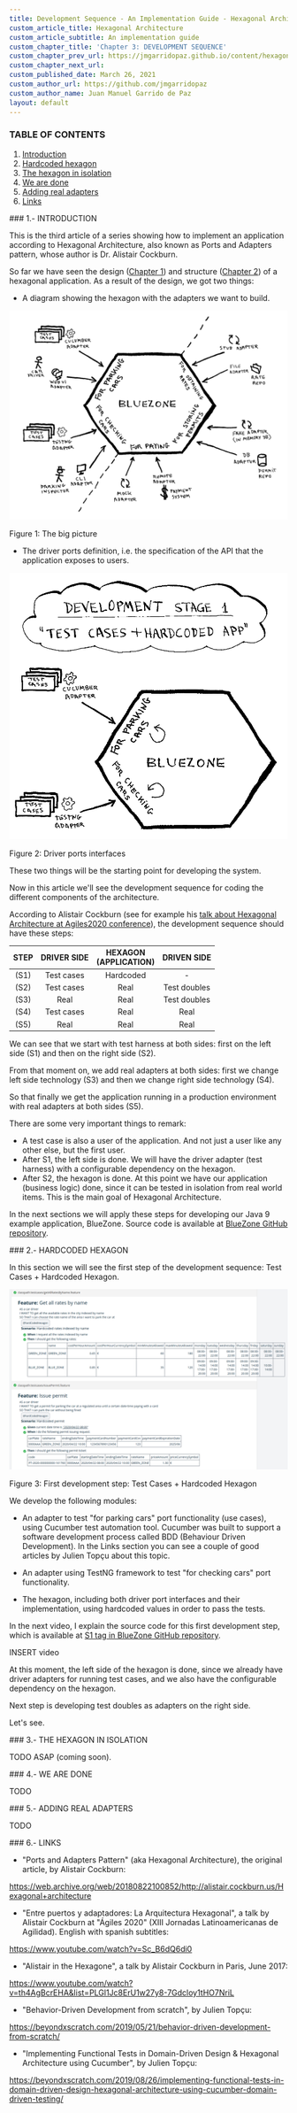 ```yaml
---
title: Development Sequence - An Implementation Guide - Hexagonal Architecture
custom_article_title: Hexagonal Architecture
custom_article_subtitle: An implementation guide
custom_chapter_title: 'Chapter 3: DEVELOPMENT SEQUENCE'
custom_chapter_prev_url: https://jmgarridopaz.github.io/content/hexagonalarchitecture-ig/chapter2.html
custom_chapter_next_url:
custom_published_date: March 26, 2021
custom_author_url: https://github.com/jmgarridopaz
custom_author_name: Juan Manuel Garrido de Paz
layout: default
---
```


### TABLE OF CONTENTS

1. [Introduction](#tc1)
2. [Hardcoded hexagon](#tc2)
3. [The hexagon in isolation](#tc3)
4. [We are done](#tc4)
5. [Adding real adapters](#tc5)
6. [Links](#tc6)

<div id="tc1"></div>
### 1.- INTRODUCTION

This is the third article of a series showing how to implement an application according to Hexagonal Architecture, also known as Ports and Adapters pattern, whose author is Dr. Alistair Cockburn.

So far we have seen the design (<a target="_blank" href="https://jmgarridopaz.github.io/content/hexagonalarchitecture-ig/chapter1.html">Chapter 1</a>) and structure (<a target="_blank" href="https://jmgarridopaz.github.io/content/hexagonalarchitecture-ig/chapter2.html">Chapter 2</a>) of a hexagonal application. As a result of the design, we got two things:

- A diagram showing the hexagon with the adapters we want to build.

![Figure 1: The big picture](/assets/images/hexagonalarchitecture-ig/figure3-1.png)
<p class="figure">Figure 1: The big picture</p>

- The driver ports definition, i.e. the specification of the API that the application exposes to users.

![Figure 2: Driver ports interfaces](/assets/images/hexagonalarchitecture-ig/figure3-2.png)
<p class="figure">Figure 2: Driver ports interfaces</p>

These two things will be the starting point for developing the system.

Now in this article we'll see the development sequence for coding the different components of the architecture.

According to Alistair Cockburn (see for example his <a target="_blank" href="https://www.youtube.com/watch?v=Sc_B6dQ6di0&t=813">talk about Hexagonal Architecture at Agiles2020 conference</a>), the development sequence should have these steps:

| STEP |DRIVER SIDE|HEXAGON<br />(APPLICATION)|DRIVEN SIDE|
|:-:|:--:|:--:|:--:|
|(S1)|Test cases|Hardcoded|-|
|(S2)|Test cases|Real|Test doubles|
|(S3)|Real|Real|Test doubles|
|(S4)|Test cases|Real|Real|
|(S5)|Real|Real|Real |

We can see that we start with test harness at both sides: first on the left side (S1) and then on the right side (S2).

From that moment on, we add real adapters at both sides: first we change left side technology (S3) and then we change right side technology (S4).

So that finally we get the application running in a production environment with real adapters at both sides (S5).

There are some very important things to remark:

- A test case is also a user of the application. And not just a user like any other else, but the first user.
- After S1, the left side is done. We will have the driver adapter (test harness) with a configurable dependency on the hexagon.
- After S2, the hexagon is done. At this point we have our application (business logic) done, since it can be tested in isolation from real world items. This is the main goal of Hexagonal Architecture.

In the next sections we will apply these steps for developing our Java 9 example application, BlueZone. Source code is available at <a target="_blank" href="https://github.com/jmgarridopaz/bluezone">BlueZone GitHub repository</a>.

<div id="tc2"></div>
### 2.- HARDCODED HEXAGON

In this section we will see the first step of the development sequence: Test Cases + Hardcoded Hexagon.

![Figure 3: First development step: Test Cases + Hardcoded Hexagon](/assets/images/hexagonalarchitecture-ig/figure3-3.png)
<p class="figure">Figure 3: First development step: Test Cases + Hardcoded Hexagon</p>

We develop the following modules:

- An adapter to test "for parking cars" port functionality (use cases), using Cucumber test automation tool. Cucumber was built to support a software development process called BDD (Behaviour Driven Development). In the Links section you can see a couple of good articles by Julien Topçu about this topic.

- An adapter using TestNG framework to test "for checking cars" port functionality.

- The hexagon, including both driver port interfaces and their implementation, using hardcoded values in order to pass the tests.

In the next video, I explain the source code for this first development step, which is available at <a target="_blank" href="https://github.com/jmgarridopaz/bluezone/tree/S1">S1 tag in BlueZone GitHub repository</a>.

INSERT video

At this moment, the left side of the hexagon is done, since we already have driver adapters for running test cases, and we also have the configurable dependency on the hexagon.

Next step is developing test doubles as adapters on the right side.

Let's see.

<div id="tc3"></div>
### 3.- THE HEXAGON IN ISOLATION

TODO ASAP (coming soon).

<div id="tc4"></div>
### 4.- WE ARE DONE

TODO

<div id="tc5"></div>
### 5.- ADDING REAL ADAPTERS

TODO

<div id="tc6"></div>
### 6.- LINKS

- "Ports and Adapters Pattern" (aka Hexagonal Architecture), the original article, by Alistair Cockburn:

<a target="_blank" href="https://web.archive.org/web/20180822100852/http://alistair.cockburn.us/Hexagonal+architecture">https://web.archive.org/web/20180822100852/http://alistair.cockburn.us/Hexagonal+architecture</a>

- "Entre puertos y adaptadores: La Arquitectura Hexagonal", a talk by Alistair Cockburn at "Ágiles 2020" (XIII Jornadas Latinoamericanas de Agilidad). English with spanish subtitles:

<a target="_blank" href="https://www.youtube.com/watch?v=Sc_B6dQ6di0">https://www.youtube.com/watch?v=Sc_B6dQ6di0</a>

- "Alistair in the Hexagone", a talk by Alistair Cockburn in Paris, June 2017:

<a target="_blank" href="https://www.youtube.com/watch?v=th4AgBcrEHA&list=PLGl1Jc8ErU1w27y8-7Gdcloy1tHO7NriL">https://www.youtube.com/watch?v=th4AgBcrEHA&list=PLGl1Jc8ErU1w27y8-7Gdcloy1tHO7NriL</a>

- "Behavior-Driven Development from scratch", by Julien Topçu:

<a target="_blank" href="https://beyondxscratch.com/2019/05/21/behavior-driven-development-from-scratch/">https://beyondxscratch.com/2019/05/21/behavior-driven-development-from-scratch/</a>

- "Implementing Functional Tests in Domain-Driven Design & Hexagonal Architecture using Cucumber", by Julien Topçu:

<a target="_blank" href="https://beyondxscratch.com/2019/08/26/implementing-functional-tests-in-domain-driven-design-hexagonal-architecture-using-cucumber-domain-driven-testing/">https://beyondxscratch.com/2019/08/26/implementing-functional-tests-in-domain-driven-design-hexagonal-architecture-using-cucumber-domain-driven-testing/</a>

<br/>

<div class="commentbox"></div>
